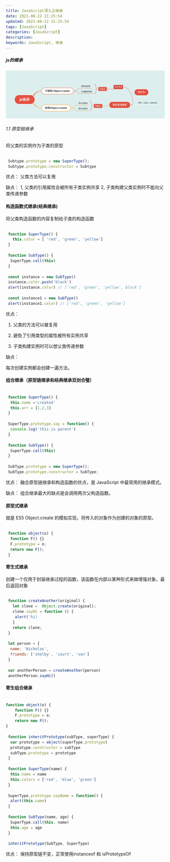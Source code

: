 ```yaml
---
title: JavaScript深入之继承
date: 2021-08-22 21:25:54
updated: 2021-08-22 21:25:54
tags: [JavaScript]
categories: [JavaScript]
description:
keywords: JavaScript, 继承
---
```


##### js的继承

<img src="../../../static/js继承.png" alt="">

###### 1.1 原型链继承

<p> 将父类的实例作为子类的原型</p>

```javascript

 Subtype.prototype = new SuperType();
 Subtype.prototype.constructor = Subtype

```

优点：
 父类方法可以复用

缺点：
  1, 父类的引用属性会被所有子类实例共享
  2, 子类构建父类实例时不能向父类传递参数

#### 构造函数式继承(经典继承)

<p> 将父类构造函数的内容复制给子类的构造函数</p>

``` javascript
 
 function SuperType() {
   this.color = [ 'red', 'green', 'yellow']
 }

 function SubType() {
  SuperType.call(this)
 }

 const instance = new SubType()
 instance.color.push('black')
 alert(instance.color) // ['red', 'green', 'yellow', block']

 const instance1 = new SubType()
 alert(instance1.color) // ['red', 'green', 'yellow']

```

优点：

1. 父类的方法可以被复用

2. 避免了引用类型的属性被所有实例共享

3. 子类构建实例时可以想父类传递参数

缺点：

每次创建实例都会创建一遍方法。

#### 组合继承（原型链继承和经典继承双剑合璧）

```javascript

 function SuperType() {
  this.name ='created'
  this.arr = [1,2,3]
 }

 SuperType.prototype.say = function() {
  console.log('this is parent')
 }

 function SubType() {
  SuperType.call(this)
 }

 SubType.prototype = new SuperType();
 SubType.prototype.constructor = SubType;
```

优点： 融合原型链继承和构造函数的优点，是 JavaScript 中最常用的继承模式。

缺点： 组合继承最大的缺点是会调用两次父构造函数。

#### 原型式继承

<p>就是 ES5 Object.create 的模拟实现，将传入的对象作为创建的对象的原型。</p>

```javascript

 function object(o) {
  function F() {}
  F.prototype = o;
  return new F();
 }

```

#### 寄生式继承

<p> 创建一个仅用于封装继承过程的函数，该函数在内部以某种形式来做增强对象，最后返回对象</p>

```javascript

 function createAnother(original) {
   let clone =  Object.create(original);
   clone.sayHi = function () {
    alert('hi)
   }
   return clone;
 }

 let person = {
  name: 'Nicholas',
  friends: ['shelby', 'court', 'van']
 }

 var anotherPerson = createAnother(person)
 anotherPerson.sayHi()

```

#### 寄生组合继承

```javascript

function object(o) {
    function F() {}
    F.prototype = o;
    return new F();
}

 function inheritPrototype(subType, superType) {
  var prototype = object(superType.prototype)
  prototype.constructor = subType
  subType.prototype = prototype
 }

 function SuperType(name) {
  this.name = name
  this.colors = ['red', 'blue', 'green']
 }

 SuperType.prototype.sayName = function() {
  alert(this.name)
 }

 function SubType(name, age) {
  SuperType.call(this, name)
  this.age = age
 }

 inheritPrototype(SubType, SuperType)
```

优点： 保持原型链不变，正常使用instanceof 和 isPrototypeOf
